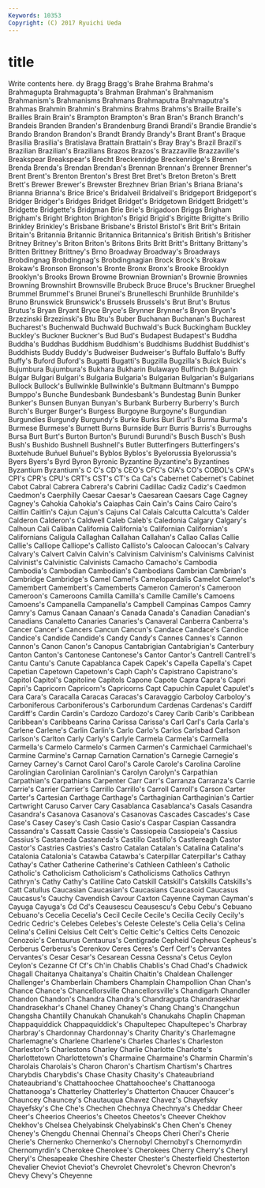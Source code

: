 ```yaml
---
Keywords: 10353 
Copyright: (C) 2017 Ryuichi Ueda
---
```


# title

Write contents here.
dy Bragg Bragg's Brahe Brahma Brahma's
Brahmagupta Brahmagupta's Brahman Brahman's Brahmanism Brahmanism's Brahmanisms Brahmans Brahmaputra Brahmaputra's
Brahmas Brahmin Brahmin's Brahmins Brahms Brahms's Braille Braille's Brailles Brain
Brain's Brampton Brampton's Bran Bran's Branch Branch's Brandeis Branden Branden's
Brandenburg Brandi Brandi's Brandie Brandie's Brando Brandon Brandon's Brandt Brandy
Brandy's Brant Brant's Braque Brasilia Brasilia's Bratislava Brattain Brattain's Bray
Bray's Brazil Brazil's Brazilian Brazilian's Brazilians Brazos Brazos's Brazzaville Brazzaville's
Breakspear Breakspear's Brecht Breckenridge Breckenridge's Bremen Brenda Brenda's Brendan Brendan's
Brennan Brennan's Brenner Brenner's Brent Brent's Brenton Brenton's Brest Bret
Bret's Breton Breton's Brett Brett's Brewer Brewer's Brewster Brezhnev Brian
Brian's Briana Briana's Brianna Brianna's Brice Brice's Bridalveil Bridalveil's Bridgeport
Bridgeport's Bridger Bridger's Bridges Bridget Bridget's Bridgetown Bridgett Bridgett's Bridgette
Bridgette's Bridgman Brie Brie's Brigadoon Briggs Brigham Brigham's Bright Brighton
Brighton's Brigid Brigid's Brigitte Brigitte's Brillo Brinkley Brinkley's Brisbane Brisbane's
Bristol Bristol's Brit Brit's Britain Britain's Britannia Britannic Britannica Britannica's
British British's Britisher Britney Britney's Briton Briton's Britons Brits Britt
Britt's Brittany Brittany's Britten Brittney Brittney's Brno Broadway Broadway's Broadways
Brobdingnag Brobdingnag's Brobdingnagian Brock Brock's Brokaw Brokaw's Bronson Bronson's Bronte
Bronx Bronx's Brooke Brooklyn Brooklyn's Brooks Brown Browne Brownian Brownian's
Brownie Brownies Browning Brownshirt Brownsville Brubeck Bruce Bruce's Bruckner Brueghel
Brummel Brummel's Brunei Brunei's Brunelleschi Brunhilde Brunhilde's Bruno Brunswick Brunswick's
Brussels Brussels's Brut Brut's Brutus Brutus's Bryan Bryant Bryce Bryce's
Brynner Brynner's Bryon Bryon's Brzezinski Brzezinski's Btu Btu's Buber Buchanan
Buchanan's Bucharest Bucharest's Buchenwald Buchwald Buchwald's Buck Buckingham Buckley Buckley's
Buckner Buckner's Bud Bud's Budapest Budapest's Buddha Buddha's Buddhas Buddhism
Buddhism's Buddhisms Buddhist Buddhist's Buddhists Buddy Buddy's Budweiser Budweiser's Buffalo
Buffalo's Buffy Buffy's Buford Buford's Bugatti Bugatti's Bugzilla Bugzilla's Buick
Buick's Bujumbura Bujumbura's Bukhara Bukharin Bulawayo Bulfinch Bulganin Bulgar Bulgari
Bulgari's Bulgaria Bulgaria's Bulgarian Bulgarian's Bulgarians Bullock Bullock's Bullwinkle Bullwinkle's
Bultmann Bultmann's Bumppo Bumppo's Bunche Bundesbank Bundesbank's Bundestag Bunin Bunker
Bunker's Bunsen Bunyan Bunyan's Burbank Burberry Burberry's Burch Burch's Burger
Burger's Burgess Burgoyne Burgoyne's Burgundian Burgundies Burgundy Burgundy's Burke Burks
Burl Burl's Burma Burma's Burmese Burmese's Burnett Burns Burnside Burr
Burris Burris's Burroughs Bursa Burt Burt's Burton Burton's Burundi Burundi's
Busch Busch's Bush Bush's Bushido Bushnell Bushnell's Butler Butterfingers Butterfingers's
Buxtehude Buñuel Buñuel's Byblos Byblos's Byelorussia Byelorussia's Byers Byers's Byrd
Byron Byronic Byzantine Byzantine's Byzantines Byzantium Byzantium's C C's CD's
CEO's CFC's CIA's CO's COBOL's CPA's CPI's CPR's CPU's CRT's
CST's CT's Ca Ca's Cabernet Cabernet's Cabinet Cabot Cabral Cabrera
Cabrera's Cabrini Cadillac Cadiz Cadiz's Caedmon Caedmon's Caerphilly Caesar Caesar's
Caesarean Caesars Cage Cagney Cagney's Cahokia Cahokia's Caiaphas Cain Cain's
Cains Cairo Cairo's Caitlin Caitlin's Cajun Cajun's Cajuns Cal Calais
Calcutta Calcutta's Calder Calderon Calderon's Caldwell Caleb Caleb's Caledonia Calgary
Calgary's Calhoun Cali Caliban California California's Californian Californian's Californians Caligula
Callaghan Callahan Callahan's Callao Callas Callie Callie's Calliope Calliope's Callisto
Callisto's Caloocan Caloocan's Calvary Calvary's Calvert Calvin Calvin's Calvinism Calvinism's
Calvinisms Calvinist Calvinist's Calvinistic Calvinists Camacho Camacho's Cambodia Cambodia's Cambodian
Cambodian's Cambodians Cambrian Cambrian's Cambridge Cambridge's Camel Camel's Camelopardalis Camelot
Camelot's Camembert Camembert's Camemberts Cameron Cameron's Cameroon Cameroon's Cameroons Camilla
Camilla's Camille Camille's Camoens Camoens's Campanella Campanella's Campbell Campinas Campos
Camry Camry's Camus Canaan Canaan's Canada Canada's Canadian Canadian's Canadians
Canaletto Canaries Canaries's Canaveral Canberra Canberra's Cancer Cancer's Cancers Cancun
Cancun's Candace Candace's Candice Candice's Candide Candide's Candy Candy's Cannes
Cannes's Cannon Cannon's Canon Canon's Canopus Cantabrigian Cantabrigian's Canterbury Canton
Canton's Cantonese Cantonese's Cantor Cantor's Cantrell Cantrell's Cantu Cantu's Canute
Capablanca Capek Capek's Capella Capella's Capet Capetian Capetown Capetown's Caph
Caph's Capistrano Capistrano's Capitol Capitol's Capitoline Capitols Capone Capote Capra
Capra's Capri Capri's Capricorn Capricorn's Capricorns Capt Capuchin Capulet Capulet's
Cara Cara's Caracalla Caracas Caracas's Caravaggio Carboloy Carboloy's Carboniferous Carboniferous's
Carborundum Cardenas Cardenas's Cardiff Cardiff's Cardin Cardin's Cardozo Cardozo's Carey
Carib Carib's Caribbean Caribbean's Caribbeans Carina Carissa Carissa's Carl Carl's
Carla Carla's Carlene Carlene's Carlin Carlin's Carlo Carlo's Carlos Carlsbad
Carlson Carlson's Carlton Carly Carly's Carlyle Carmela Carmela's Carmella Carmella's
Carmelo Carmelo's Carmen Carmen's Carmichael Carmichael's Carmine Carmine's Carnap Carnation
Carnation's Carnegie Carnegie's Carney Carney's Carnot Carol Carol's Carole Carole's
Carolina Caroline Carolingian Carolinian Carolinian's Carolyn Carolyn's Carpathian Carpathian's Carpathians
Carpenter Carr Carr's Carranza Carranza's Carrie Carrie's Carrier Carrier's Carrillo
Carrillo's Carroll Carroll's Carson Carter Carter's Cartesian Carthage Carthage's Carthaginian
Carthaginian's Cartier Cartwright Caruso Carver Cary Casablanca Casablanca's Casals Casandra
Casandra's Casanova Casanova's Casanovas Cascades Cascades's Case Case's Casey Casey's
Cash Casio Casio's Caspar Caspian Cassandra Cassandra's Cassatt Cassie Cassie's
Cassiopeia Cassiopeia's Cassius Cassius's Castaneda Castaneda's Castillo Castillo's Castlereagh Castor
Castor's Castries Castries's Castro Catalan Catalan's Catalina Catalina's Catalonia Catalonia's
Catawba Catawba's Caterpillar Caterpillar's Cathay Cathay's Cather Catherine Catherine's Cathleen
Cathleen's Catholic Catholic's Catholicism Catholicism's Catholicisms Catholics Cathryn Cathryn's Cathy
Cathy's Catiline Cato Catskill Catskill's Catskills Catskills's Catt Catullus Caucasian
Caucasian's Caucasians Caucasoid Caucasus Caucasus's Cauchy Cavendish Cavour Caxton Cayenne
Cayman Cayman's Cayuga Cayuga's Cd Cd's Ceausescu Ceausescu's Cebu Cebu's
Cebuano Cebuano's Cecelia Cecelia's Cecil Cecile Cecile's Cecilia Cecily Cecily's
Cedric Cedric's Celebes Celebes's Celeste Celeste's Celia Celia's Celina Celina's
Cellini Celsius Celt Celt's Celtic Celtic's Celtics Celts Cenozoic Cenozoic's
Centaurus Centaurus's Centigrade Cepheid Cepheus Cepheus's Cerberus Cerberus's Cerenkov Ceres
Ceres's Cerf Cerf's Cervantes Cervantes's Cesar Cesar's Cesarean Cessna Cessna's
Cetus Ceylon Ceylon's Cezanne Cf Cf's Ch'in Chablis Chablis's Chad
Chad's Chadwick Chagall Chaitanya Chaitanya's Chaitin Chaitin's Chaldean Challenger Challenger's
Chamberlain Chambers Champlain Champollion Chan Chan's Chance Chance's Chancellorsville Chancellorsville's
Chandigarh Chandler Chandon Chandon's Chandra Chandra's Chandragupta Chandrasekhar Chandrasekhar's Chanel
Chaney Chaney's Chang Chang's Changchun Changsha Chantilly Chanukah Chanukah's Chanukahs
Chaplin Chapman Chappaquiddick Chappaquiddick's Chapultepec Chapultepec's Charbray Charbray's Chardonnay Chardonnay's
Charity Charity's Charlemagne Charlemagne's Charlene Charlene's Charles Charles's Charleston Charleston's
Charlestons Charley Charlie Charlotte Charlotte's Charlottetown Charlottetown's Charmaine Charmaine's Charmin
Charmin's Charolais Charolais's Charon Charon's Chartism Chartism's Chartres Charybdis Charybdis's
Chase Chasity Chasity's Chateaubriand Chateaubriand's Chattahoochee Chattahoochee's Chattanooga Chattanooga's Chatterley
Chatterley's Chatterton Chaucer Chaucer's Chauncey Chauncey's Chautauqua Chavez Chavez's Chayefsky
Chayefsky's Che Che's Chechen Chechnya Chechnya's Cheddar Cheer Cheer's Cheerios
Cheerios's Cheetos Cheetos's Cheever Chekhov Chekhov's Chelsea Chelyabinsk Chelyabinsk's Chen
Chen's Cheney Cheney's Chengdu Chennai Chennai's Cheops Cheri Cheri's Cherie
Cherie's Chernenko Chernenko's Chernobyl Chernobyl's Chernomyrdin Chernomyrdin's Cherokee Cherokee's Cherokees
Cherry Cherry's Cheryl Cheryl's Chesapeake Cheshire Chester Chester's Chesterfield Chesterton
Chevalier Cheviot Cheviot's Chevrolet Chevrolet's Chevron Chevron's Chevy Chevy's Cheyenne
